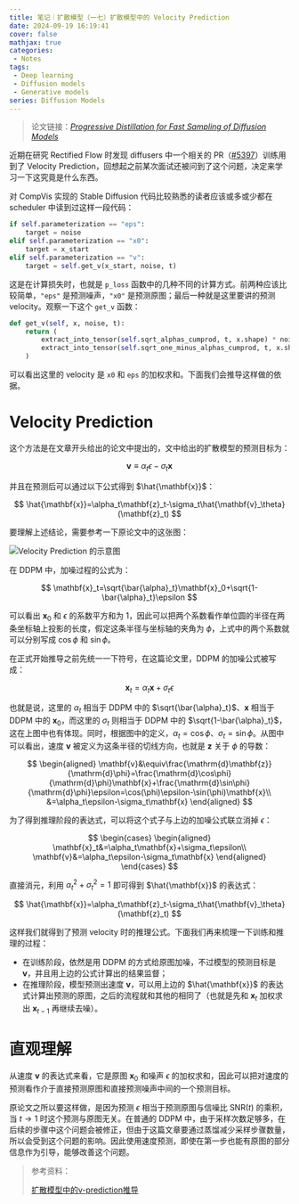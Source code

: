 ```yaml
---
title: 笔记｜扩散模型（一七）扩散模型中的 Velocity Prediction
date: 2024-09-19 16:19:41
cover: false
mathjax: true
categories:
 - Notes
tags:
 - Deep learning
 - Diffusion models
 - Generative models
series: Diffusion Models
---
```


> 论文链接：*[Progressive Distillation for Fast Sampling of Diffusion Models](https://arxiv.org/abs/2202.00512)*

近期在研究 Rectified Flow 时发现 diffusers 中一个相关的 PR（[#5397](https://github.com/huggingface/diffusers/pull/5397)）训练用到了 Velocity Prediction，回想起之前某次面试还被问到了这个问题，决定来学习一下这究竟是什么东西。

对 CompVis 实现的 Stable Diffusion 代码比较熟悉的读者应该或多或少都在 scheduler 中读到过这样一段代码：

```python
if self.parameterization == "eps":
    target = noise
elif self.parameterization == "x0":
    target = x_start
elif self.parameterization == "v":
    target = self.get_v(x_start, noise, t)
```

这是在计算损失时，也就是 `p_loss` 函数中的几种不同的计算方式。前两种应该比较简单，`"eps"` 是预测噪声，`"x0"` 是预测原图；最后一种就是这里要讲的预测 velocity。观察一下这个 `get_v` 函数：

```python
def get_v(self, x, noise, t):
    return (
        extract_into_tensor(self.sqrt_alphas_cumprod, t, x.shape) * noise -
        extract_into_tensor(self.sqrt_one_minus_alphas_cumprod, t, x.shape) * x
    )
```

可以看出这里的 velocity 是 `x0` 和 `eps` 的加权求和。下面我们会推导这样做的依据。

# Velocity Prediction

这个方法是在文章开头给出的论文中提出的，文中给出的扩散模型的预测目标为：

$$
\mathbf{v}\equiv\alpha_t\epsilon-\sigma_t\mathbf{x}
$$

并且在预测后可以通过以下公式得到 $\hat{\mathbf{x}}$：

$$
\hat{\mathbf{x}}=\alpha_t\mathbf{z}_t-\sigma_t\hat{\mathbf{v}_\theta}(\mathbf{z}_t)
$$

要理解上述结论，需要参考一下原论文中的这张图：

![Velocity Prediction 的示意图](https://littlenyima-1319014516.cos.ap-beijing.myqcloud.com/blog/2024/09/19/velocity-prediction-visualization.jpg)

在 DDPM 中，加噪过程的公式为：

$$
\mathbf{x}_t=\sqrt{\bar{\alpha}_t}\mathbf{x}_0+\sqrt{1-\bar{\alpha}_t}\epsilon
$$

可以看出 $\mathbf{x}_0$ 和 $\epsilon$ 的系数平方和为 1，因此可以把两个系数看作单位圆的半径在两条坐标轴上投影的长度，假定这条半径与坐标轴的夹角为 $\phi$，上式中的两个系数就可以分别写成 $\cos\phi$ 和 $\sin\phi$。

在正式开始推导之前先统一一下符号，在这篇论文里，DDPM 的加噪公式被写成：

$$
\mathbf{x}_t=\alpha_t\mathbf{x}+\sigma_t\epsilon
$$

也就是说，这里的 $\alpha_t$ 相当于 DDPM 中的 $\sqrt{\bar{\alpha}_t}$、$\mathbf{x}$ 相当于 DDPM 中的 $\mathbf{x}_0$，而这里的 $\sigma_t$ 则相当于 DDPM 中的 $\sqrt{1-\bar{\alpha}_t}$，这在上图中也有体现。同时，根据图中的定义，$\alpha_t=\cos\phi$、$\sigma_t=\sin\phi$。从图中可以看出，速度 $\mathbf{v}$ 被定义为这条半径的切线方向，也就是 $\mathbf{z}$ 关于 $\phi$ 的导数：

$$
\begin{aligned}
\mathbf{v}&\equiv\frac{\mathrm{d}\mathbf{z}}{\mathrm{d}\phi}=\frac{\mathrm{d}\cos\phi}{\mathrm{d}\phi}\mathbf{x}+\frac{\mathrm{d}\sin\phi}{\mathrm{d}\phi}\epsilon=\cos(\phi)\epsilon-\sin(\phi)\mathbf{x}\\
&=\alpha_t\epsilon-\sigma_t\mathbf{x}
\end{aligned}
$$

为了得到推理阶段的表达式，可以将这个式子与上边的加噪公式联立消掉 $\epsilon$：

$$
\begin{cases}
\begin{aligned}
\mathbf{x}_t&=\alpha_t\mathbf{x}+\sigma_t\epsilon\\
\mathbf{v}&=\alpha_t\epsilon-\sigma_t\mathbf{x}
\end{aligned}
\end{cases}
$$

直接消元，利用 $\alpha_t^2+\sigma_t^2=1$ 即可得到 $\hat{\mathbf{x}}$ 的表达式：

$$
\hat{\mathbf{x}}=\alpha_t\mathbf{z}_t-\sigma_t\hat{\mathbf{v}_\theta}(\mathbf{z}_t)
$$

这样我们就得到了预测 velocity 时的推理公式。下面我们再来梳理一下训练和推理的过程：

- 在训练阶段，依然是用 DDPM 的方式给原图加噪，不过模型的预测目标是 $\mathbf{v}$，并且用上边的公式计算出的结果监督；
- 在推理阶段，模型预测出速度 $\mathbf{v}$，可以用上边的 $\hat{\mathbf{x}}$ 的表达式计算出预测的原图，之后的流程就和其他的相同了（也就是先和 $\mathbf{x}_t$ 加权求出 $\mathbf{x}_{t-1}$ 再继续去噪）。

# 直观理解

从速度 $\mathbf{v}$ 的表达式来看，它是原图 $\mathbf{x}_0$ 和噪声 $\epsilon$ 的加权求和，因此可以把对速度的预测看作介于直接预测原图和直接预测噪声中间的一个预测目标。

原论文之所以要这样做，是因为预测 $\epsilon$ 相当于预测原图与信噪比 $\mathrm{SNR}(t)$ 的乘积，当 $t\rightarrow1$ 时这个预测与原图无关。在普通的 DDPM 中，由于采样次数足够多，在后续的步骤中这个问题会被修正，但由于这篇文章要通过蒸馏减少采样步骤数量，所以会受到这个问题的影响。因此使用速度预测，即使在第一步也能有原图的部分信息作为引导，能够改善这个问题。

> 参考资料：
>
> [扩散模型中的v-prediction推导](https://zhuanlan.zhihu.com/p/678942992)